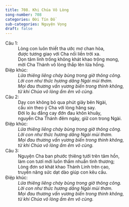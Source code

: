 ```yaml
---
title: 708. Khi Chúa Vô Lòng
song-number: 708
categories: Đời Tín Đồ
sub-categories: Nguyện Vọng
draft: false
---
```

<dl><dt>Câu 1:</dt><dd data-verse="1">Lòng con luôn thiết tha ước mơ chan hòa, <br/>được tương giao với Cha nối liền trời xa. <br/>Dọn tâm linh trống không khát khao trông mong, <br/>mời Cha Thánh vô lòng thắp lên lửa hồng. </dd><dt>Điệp khúc:</dt><dd data-chorus="1"><em>Lửa thiêng liêng cháy bùng trong giờ thông công. <br/>Lời con như thức hương dâng Ngài mùi thơm. <br/>Mọi đau thương vấn vương biến trong thinh không, <br/>từ khi Chúa vô lòng ấm êm vô cùng. </em></dd><dt>Câu 2:</dt><dd data-verse="2">Dạy con không bỏ qua phút giây bên Ngài, <br/>cầu xin theo ý Cha với lòng hăng say. <br/>Ðời lo âu đắng cay đớn đau khôn khuây, <br/>nguyền Cha Thánh đêm ngày, giữ con trong Ngài. </dd><dt>Điệp khúc:</dt><dd data-chorus="1"><em>Lửa thiêng liêng cháy bùng trong giờ thông công. <br/>Lời con như thức hương dâng Ngài mùi thơm. <br/>Mọi đau thương vấn vương biến trong thinh không, <br/>từ khi Chúa vô lòng ấm êm vô cùng. </em></dd><dt>Câu 3:</dt><dd data-verse="3">Nguyện Cha ban phước thiêng tưới trên tâm hồn, <br/>làm con tươi mới luôn thấm nhuần tình thương; <br/>Lòng đơn sơ khát khao Thánh Linh trên cao, <br/>truyền năng sức dạt dào giúp con kêu cầu. </dd><dt>Điệp khúc:</dt><dd data-chorus="1"><em>Lửa thiêng liêng cháy bùng trong giờ thông công. <br/>Lời con như thức hương dâng Ngài mùi thơm. <br/>Mọi đau thương vấn vương biến trong thinh không, <br/>từ khi Chúa vô lòng ấm êm vô cùng. </em></dd></dl>